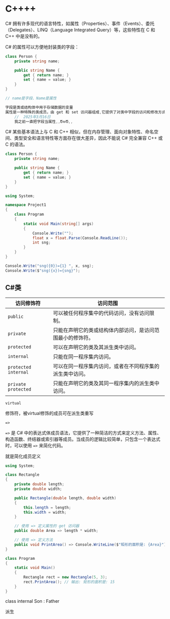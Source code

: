 # C++++



C# 拥有许多现代的语言特性，如属性（Properties）、事件（Events）、委托（Delegates）、LINQ（Language Integrated Query）等，这些特性在 C 和 C++ 中是没有的。





C# 的属性可以方便地封装类的字段：

```csharp
class Person {
    private string name;

    public string Name {
        get { return name; }
        set { name = value; }
    }
}

// name是字段、Name是属性

字段是类或结构体中用于存储数据的变量
属性是一种特殊的类成员，由 get 和 set 访问器组成,它提供了对类中字段的访问和修改方式，本质上是一对 get 和 set 方法。通过属性，可以对字段的访问和修改进行控制，同时提供了更简洁和安全的语法。
	//	2025年3月16日
    我之前一直把字段当属性,,ԾㅂԾ,,
```





C# 某些基本语法上与 C 和 C++ 相似，但在内存管理、面向对象特性、命名空间、类型安全和语言特性等方面存在很大差异，因此不能说 C# 完全兼容 C++ 或 C 的语法。

```c#
class Person {
    private string name;

    public string Name {
        get { return name; }
        set { name = value; }
    }
}
```





```c#
using System;

namespace Project1
{
    class Program
    {
        static void Main(string[] args)
        {
			Console.Write("");
        	float x = float.Parse(Console.ReadLine());
        	int sng;
        }
    }
}

Console.Write("sng({0})={1} ", x, sng);
Console.Write($"sng({x})={sng}");


```











## C#类



| 访问修饰符           | 访问范围                                                   |
| -------------------- | ---------------------------------------------------------- |
| `public`             | 可以被任何程序集中的代码访问，没有访问限制。               |
| `private`            | 只能在声明它的类或结构体内部访问，是访问范围最小的修饰符。 |
| `protected`          | 可以在声明它的类及其派生类中访问。                         |
| `internal`           | 只能在同一程序集内访问。                                   |
| `protected internal` | 可以在同一程序集内访问，或者在不同程序集的派生类中访问。   |
| `private protected`  | 只能在声明它的类及其同一程序集内的派生类中访问。           |



`virtual`

修饰符，被virtual修饰的成员可在派生类重写



`=>`

`=>` 是 C# 中的表达式体成员语法，它提供了一种简洁的方式来定义方法、属性、构造函数、终结器或索引器等成员。当成员的逻辑比较简单，只包含一个表达式时，可以使用 `=>` 来简化代码。

就是简化成员定义

```c#
using System;

class Rectangle
{
    private double length;
    private double width;

    public Rectangle(double length, double width)
    {
        this.length = length;
        this.width = width;
    }

    // 使用 => 定义属性的 get 访问器
    public double Area => length * width;

    // 使用 => 定义方法
    public void PrintArea() => Console.WriteLine($"矩形的面积是: {Area}");
}

class Program
{
    static void Main()
    {
        Rectangle rect = new Rectangle(5, 3);
        rect.PrintArea(); // 输出: 矩形的面积是: 15
    }
}
```





class internal Son : Father

派生











































